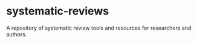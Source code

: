 # systematic-reviews
A repository of systematic review tools and resources for researchers and authors.
